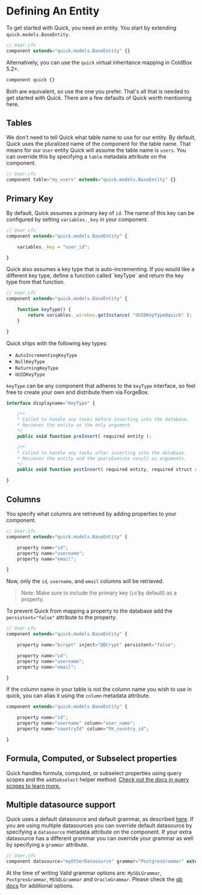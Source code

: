 # Defining An Entity

To get started with Quick, you need an entity. You start by extending `quick.models.BaseEntity`.

```javascript
// User.cfc
component extends="quick.models.BaseEntity" {}
```

Alternatively, you can use the `quick` virtual inheritance mapping in ColdBox 5.2+.

```javascript
component quick {}
```

Both are equivalent, so use the one you prefer. That's all that is needed to get started with Quick. There are a few defaults of Quick worth mentioning here.

## Tables

We don't need to tell Quick what table name to use for our entity. By default, Quick uses the pluralized name of the component for the table name. That means for our `User` entity Quick will assume the table name is `users`. You can override this by specifying a `table` metadata attribute on the component.

```javascript
// User.cfc
component table="my_users" extends="quick.models.BaseEntity" {}
```

## Primary Key

By default, Quick assumes a primary key of `id`. The name of this key can be configured by setting `variables._key` in your component.

```javascript
// User.cfc
component extends="quick.models.BaseEntity" {

    variables._key = "user_id";

}
```

Quick also assumes a key type that is auto-incrementing. If you would like a different key type, define a function called \`keyType\` and return the key type from that function.

```javascript
// User.cfc
component extends="quick.models.BaseEntity" {

    function keyType() {
        return variables._wirebox.getInstance( "UUIDKeyType@quick" );
    }

}
```

Quick ships with the following key types:

* `AutoIncrementingKeyType`
* `NullKeyType`
* `ReturningKeyType`
* `UUIDKeyType`

`keyType` can be any component that adheres to the `keyType` interface, so feel free to create your own and distribute them via ForgeBox.

```javascript
interface displayname="KeyType" {

    /**
    * Called to handle any tasks before inserting into the database.
    * Recieves the entity as the only argument.
    */
    public void function preInsert( required entity );

    /**
    * Called to handle any tasks after inserting into the database.
    * Recieves the entity and the queryExecute result as arguments.
    */
    public void function postInsert( required entity, required struct result );

}
```

## Columns

You specify what columns are retrieved by adding properties to your component.

```javascript
// User.cfc
component extends="quick.models.BaseEntity" {

    property name="id";
    property name="username";
    property name="email";

}
```

Now, only the `id`, `username`, and `email` columns will be retrieved.

> Note: Make sure to include the primary key \(`id` by default\) as a property.

To prevent Quick from mapping a property to the database add the `persistent="false"` attribute to the property.

```javascript
// User.cfc
component extends="quick.models.BaseEntity" {

    property name="bcrypt" inject="@BCrypt" persistent="false";

    property name="id";
    property name="username";
    property name="email";

}
```

If the column name in your table is not the column name you wish to use in quick, you can alias it using the `column` metadata attribute.

```javascript
component extends="quick.models.BaseEntity" {

    property name="id";
    property name="username" column="user_name";
    property name="countryId" column="FK_country_id";

}
```

## Formula, Computed, or Subselect properties

Quick handles formula, computed, or subselect properties using query scopes and the `addSubselect` helper method. [Check out the docs in query scopes to learn more.](https://github.com/ortus-docs/quick-docs/tree/04a0fdffcaa09e5e91a0b4a15bcf69828b5e5a34/getting-started/getting-started/query-scopes.md#subselects)

## Multiple datasource support

Quick uses a default datasource and default grammar, as described [here](./). If you are using multiple datasources you can override default datasource by specifying a `datasource` metadata attribute on the component. If your extra datasource has a different grammar you can override your grammar as well by specifying a `grammar` attribute.

```javascript
// User.cfc
component datasource="myOtherDatasource" grammar="PostgresGrammar" extends="quick.models.BaseEntity" {}
```

At the time of writing Valid grammar options are: `MySQLGrammar`, `PostgresGrammar`, `MSSQLGrammar` and `OracleGrammar`. Please check the [qb docs](https://qb.ortusbooks.com/) for additional options.

